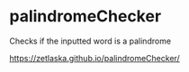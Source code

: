 # palindromeChecker
Checks if the inputted word is a palindrome

https://zetlaska.github.io/palindromeChecker/
